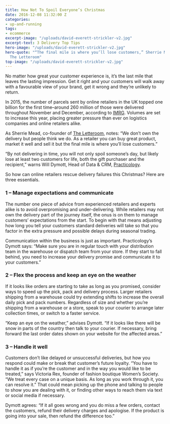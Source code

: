 ```yaml
---
title: How Not To Spoil Everyone’s Christmas
date: 2016-12-08 11:32:00 Z
categories:
- up-and-running
tags:
- ecommerce
excerpt-image: "/uploads/david-everett-strickler-v2.jpg"
excerpt-text: 3 Delivery Top Tips
hero-image: "/uploads/david-everett-strickler-v2.jpg"
hero-quote: "“The final mile is where you’ll lose customers,” Sherrie Mead, co-founder,
  The Letteroom"
top-image: "/uploads/david-everett-strickler-v2.jpg"
---
```


No matter how great your customer experience is, it’s the last mile that leaves the lasting impression. Get it right and your customers will walk away with a favourable view of your brand, get it wrong and they’re unlikely to return. 

In 2015, the number of parcels sent by online retailers in the UK topped one billion for the first time–around 260 million of those were delivered throughout November and December, according to [IMRG](https://www.imrg.org/media-and-comment/press-releases/online-retail-parcel-volumes-exceed-forecast-in-2015/). Volumes are set to increase this year, placing greater pressure than ever on logistics companies and online retailers alike. 

As Sherrie Mead, co-founder of [The Letteroom](https://www.theletteroom.com/), notes: “We don’t own the delivery but people think we do. As a retailer you can buy great product, market it well and sell it but the final mile is where you’ll lose customers.”

“By not delivering in time, you will not only spoil someone’s day, but likely lose at least two customers for life, both the gift purchaser and the recipient,” warns Will Dymott, Head of Data & CRM, [Practicology](https://www.practicology.com). 

So how can online retailers rescue delivery failures this Christmas? Here are three essentials.

### 1 – Manage expectations and communicate

The number one piece of advice from experienced retailers and experts alike is to avoid overpromising and under-delivering. While retailers may not own the delivery part of the journey itself, the onus is on them to manage customers’ expectations from the start. To begin with that means adjusting how long you tell your customers standard deliveries will take so that you factor in the extra pressure and possible delays during seasonal trading. 

Communication within the business is just as important. Practicology’s Dymott says: “Make sure you are in regular touch with your distribution team in the warehouse or dispatch team from your store. If they start to fall behind, you need to increase your delivery promise and communicate it to your customers.”

### 2 – Flex the process and keep an eye on the weather 

If it looks like orders are starting to take as long as you promised, consider ways to speed up the pick, pack and delivery process. Larger retailers shipping from a warehouse could try extending shifts to increase the overall daily pick and pack numbers. Regardless of size and whether you’re shipping from a warehouse or a store, speak to your courier to arrange later collection times, or switch to a faster service.

“Keep an eye on the weather,” advises Dymott. “If it looks like there will be snow in parts of the country then talk to your courier. If necessary, bring forward the last order dates shown on your website for the affected areas.”

### 3 – Handle it well 

Customers don’t like delayed or unsuccessful deliveries, but how you respond could make or break that customer’s future loyalty. “You have to handle it as if you’re the customer and in the way you would like to be treated,” says Victoria Rex, founder of fashion boutique Women’s Society. “We treat every case on a unique basis. As long as you work through it, you can resolve it.” That could mean picking up the phone and talking to people to show you are dealing with it, or finding other ways to reach them via text or social media if necessary. 

Dymott agrees: “If it all goes wrong and you do miss a few orders, contact the customers, refund their delivery charges and apologise. If the product is going into your sale, then refund the difference too.”
